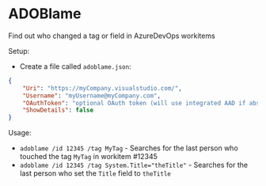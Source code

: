 # ADOBlame
Find out who changed a tag or field in AzureDevOps workitems

Setup:
* Create a file called `adoblame.json`:
```json
{
    "Uri": "https://myCompany.visualstudio.com/",
    "Username": "myUsername@myCompany.com",
    "OAuthToken": "optional OAuth token (will use integrated AAD if absent)",
    "ShowDetails": false
}
```

Usage:
* `adoblame /id 12345 /tag MyTag` - Searches for the last person who touched the tag `MyTag` in workitem #12345
* `adoblame /id 12345 /tag System.Title="theTitle"` - Searches for the last person who set the `Title` field to `theTitle`

